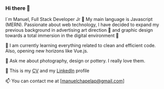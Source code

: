 ### Hi there 👋

I´m Manuel, Full Stack Developer Jr 🚀 My main language is Javascript (MERN). Passionate about web technology, I have decided to expand my previous background in advertising art direction 👀 and graphic design towards a total immersion in the digital environment 📲

🌱 I am currently learning everything related to clean and efficient code. Also, opening new horizons like Vue.js.

💬 Ask me about photography, design or pottery. I really love them. 

🚀 This is my [CV](https://www.linkedin.com/in/manuel-chapela-33b84780/detail/overlay-view/urn:li:fsd_profileTreasuryMedia:(ACoAABE11R8B6jyTkFnXLFaxhexuOfQ5iSEeKPY,1635459932177)/) and my [LinkedIn](https://www.linkedin.com/in/manuel-chapela-33b84780/) profile

📫 You can contact me at [manuelchapelap@gmail.com] 



<!--
**ManuelChapela/ManuelChapela** is a ✨ _special_ ✨ repository because its `README.md` (this file) appears on your GitHub profile.

Here are some ideas to get you started:

- 🔭 I’m currently working on ...
- 🌱 I’m currently learning ...
- 👯 I’m looking to collaborate on ...
- 🤔 I’m looking for help with ...
- 💬 Ask me about ...
- 📫 How to reach me: ...
- 😄 Pronouns: ...
- ⚡ Fun fact: ...
-->
